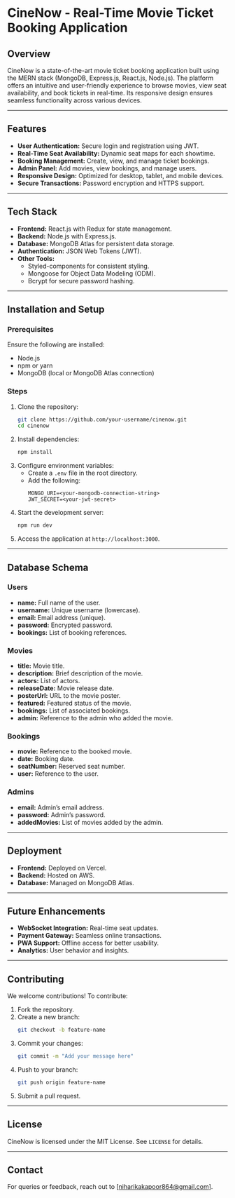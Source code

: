 # CineNow - Real-Time Movie Ticket Booking Application

## Overview
CineNow is a state-of-the-art movie ticket booking application built using the MERN stack (MongoDB, Express.js, React.js, Node.js). The platform offers an intuitive and user-friendly experience to browse movies, view seat availability, and book tickets in real-time. Its responsive design ensures seamless functionality across various devices.

---

## Features
- **User Authentication:** Secure login and registration using JWT.
- **Real-Time Seat Availability:** Dynamic seat maps for each showtime.
- **Booking Management:** Create, view, and manage ticket bookings.
- **Admin Panel:** Add movies, view bookings, and manage users.
- **Responsive Design:** Optimized for desktop, tablet, and mobile devices.
- **Secure Transactions:** Password encryption and HTTPS support.

---

## Tech Stack
- **Frontend:** React.js with Redux for state management.
- **Backend:** Node.js with Express.js.
- **Database:** MongoDB Atlas for persistent data storage.
- **Authentication:** JSON Web Tokens (JWT).
- **Other Tools:**
  - Styled-components for consistent styling.
  - Mongoose for Object Data Modeling (ODM).
  - Bcrypt for secure password hashing.

---

## Installation and Setup

### Prerequisites
Ensure the following are installed:
- Node.js
- npm or yarn
- MongoDB (local or MongoDB Atlas connection)

### Steps
1. Clone the repository:
   ```bash
   git clone https://github.com/your-username/cinenow.git
   cd cinenow
   ```
2. Install dependencies:
   ```bash
   npm install
   ```
3. Configure environment variables:
   - Create a `.env` file in the root directory.
   - Add the following:
     ```env
     MONGO_URI=<your-mongodb-connection-string>
     JWT_SECRET=<your-jwt-secret>
     ```
4. Start the development server:
   ```bash
   npm run dev
   ```
5. Access the application at `http://localhost:3000`.

---


## Database Schema
### Users
- **name:** Full name of the user.
- **username:** Unique username (lowercase).
- **email:** Email address (unique).
- **password:** Encrypted password.
- **bookings:** List of booking references.

### Movies
- **title:** Movie title.
- **description:** Brief description of the movie.
- **actors:** List of actors.
- **releaseDate:** Movie release date.
- **posterUrl:** URL to the movie poster.
- **featured:** Featured status of the movie.
- **bookings:** List of associated bookings.
- **admin:** Reference to the admin who added the movie.

### Bookings
- **movie:** Reference to the booked movie.
- **date:** Booking date.
- **seatNumber:** Reserved seat number.
- **user:** Reference to the user.

### Admins
- **email:** Admin’s email address.
- **password:** Admin’s password.
- **addedMovies:** List of movies added by the admin.

---

## Deployment
- **Frontend:** Deployed on Vercel.
- **Backend:** Hosted on AWS.
- **Database:** Managed on MongoDB Atlas.


---

## Future Enhancements
- **WebSocket Integration:** Real-time seat updates.
- **Payment Gateway:** Seamless online transactions.
- **PWA Support:** Offline access for better usability.
- **Analytics:** User behavior and insights.

---

## Contributing
We welcome contributions! To contribute:
1. Fork the repository.
2. Create a new branch:
   ```bash
   git checkout -b feature-name
   ```
3. Commit your changes:
   ```bash
   git commit -m "Add your message here"
   ```
4. Push to your branch:
   ```bash
   git push origin feature-name
   ```
5. Submit a pull request.

---

## License
CineNow is licensed under the MIT License. See `LICENSE` for details.

---

## Contact
For queries or feedback, reach out to [niharikakapoor864@gmail.com].

